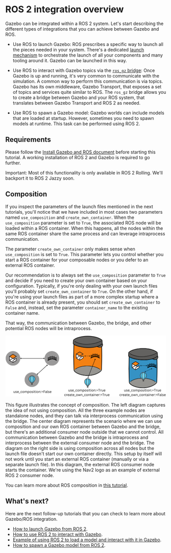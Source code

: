 # ROS 2 integration overview

Gazebo can be integrated within a ROS 2 system. Let's start describing the
different types of integrations that you can achieve between Gazebo and ROS.

* Use ROS to launch Gazebo: ROS prescribes a specific way to launch all
the pieces needed in your system. There's a dedicated
[launch mechanism](https://docs.ros.org/en/jazzy/Tutorials/Intermediate/Launch/Creating-Launch-Files.html)
to orchestrate the launch of all your components and many tooling around it.
Gazebo can be launched in this way.

* Use ROS to interact with Gazebo topics via the [`ros_gz` bridge](https://github.com/gazebosim/ros_gz):
Once Gazebo is up and running, it's very common to communicate with the
simulation. A common way to perform this communication is via topics. Gazebo has
its own middleware, Gazebo Transport, that exposes a set of topics and services quite similar to ROS. The `ros_gz` bridge allows you to create a bridge between
Gazebo and your ROS system, that translates between Gazebo Transport and ROS 2
as needed.

* Use ROS to spawn a Gazebo model: Gazebo worlds can include models that are
loaded at startup. However, sometimes you need to spawn models at runtime. This
task can be performed using ROS 2.

## Requirements

Please follow the [Install Gazebo and ROS document](ros_installation)
before starting this tutorial. A working installation of ROS 2 and Gazebo is
required to go further.

Important: Most of this functionality is only available in ROS 2 Rolling.
We'll backport it to ROS 2 Jazzy soon.

## Composition

If you inspect the parameters of the launch files mentioned in the next
tutorials, you'll notice that we have included in most cases two parameters
named `use_composition` and `create_own_container`. When the `use_composition`
parameter is set to `True`, the associated ROS node will be loaded within a
ROS container. When this happens, all the nodes within the same ROS container
share the same process and can leverage intraprocess communication.

The parameter `create_own_container` only makes sense when `use_composition` is
set to `True`. This parameter lets you control whether you start a ROS
container for your composable nodes or you defer to an external ROS container.

Our recommendation is to always set the `use_composition` parameter to `True`
and decide if you need to create your own container based on your configuration.
Typically, if you're only dealing with your own launch files you'll probably set
`create_own_container` to `True`. On the other hand, if you're using your launch
files as part of a more complex startup where a ROS container is already
present, you should set `create_own_container` to `False` and, instead, set the
parameter `container_name` to the existing container name.

That way, the communication between Gazebo, the bridge, and other potential
ROS nodes will be intraprocess.

![composition_options](images/composition_options.png)

This figure illustrates the concept of composition. The left diagram captures
the idea of not using composition. All the three example nodes are standalone
nodes, and they can talk via interprocess communication using the bridge.
The center diagram represents the scenario where we can use composition and our
own ROS container between Gazebo and the bridge, but there's an additional
consumer node outside that we cannot control. All communication between Gazebo
and the bridge is intraprocess and interprocess between the external consumer
node and the bridge.
The diagram on the right side is using composition across all nodes but the
launch file doesn't start our own container directly. This setup by itself will
not work until you start an external ROS container (manually or via a separate launch file). In this diagram, the external ROS consumer node starts the
container. We're using the Nav2 logo as an example of external ROS 2 consumer
node.

You can learn more about ROS composition in [this tutorial](https://docs.ros.org/en/jazzy/Tutorials/Intermediate/Composition.html).

## What's next?

Here are the next follow-up tutorials that you can check to learn more about
Gazebo/ROS integration.

* [How to launch Gazebo from ROS 2](ros2_launch_gazebo).
* [How to use ROS 2 to interact with Gazebo](ros2_integration).
* [Example of using ROS 2 to load a model and interact with it in Gazebo](ros2_interop).
* [How to spawn a Gazebo model from ROS 2](ros2_spawn_model).
